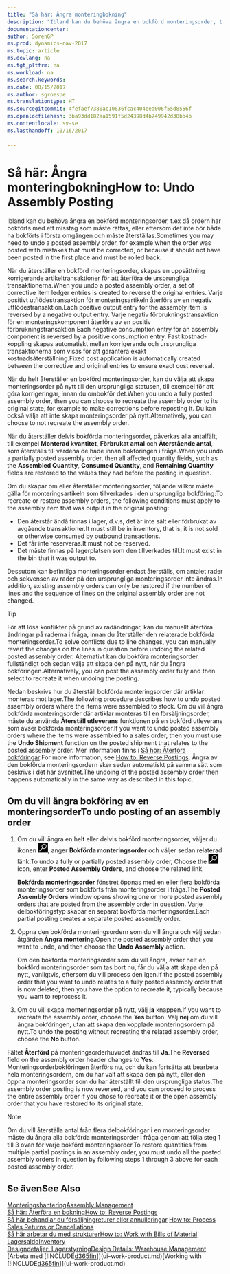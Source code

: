 ```yaml
---
title: "Så här: Ångra monteringbokning"
description: "Ibland kan du behöva ångra en bokförd monteringsorder, t.ex då ordern har bokförts med ett misstag som måste rättas, eller eftersom det inte bör både ha bokförts i första omgången och måste återställas."
documentationcenter: 
author: SorenGP
ms.prod: dynamics-nav-2017
ms.topic: article
ms.devlang: na
ms.tgt_pltfrm: na
ms.workload: na
ms.search.keywords: 
ms.date: 08/15/2017
ms.author: sgroespe
ms.translationtype: HT
ms.sourcegitcommit: 4fefaef7380ac10836fcac404eea006f55d8556f
ms.openlocfilehash: 3ba93dd182aa1591f5d24398d4b749942d38bb4b
ms.contentlocale: sv-se
ms.lasthandoff: 10/16/2017

---
```

# <a name="how-to-undo-assembly-posting"></a><span data-ttu-id="fc668-103">Så här: Ångra monteringbokning</span><span class="sxs-lookup"><span data-stu-id="fc668-103">How to: Undo Assembly Posting</span></span>
<span data-ttu-id="fc668-104">Ibland kan du behöva ångra en bokförd monteringsorder, t.ex då ordern har bokförts med ett misstag som måste rättas, eller eftersom det inte bör både ha bokförts i första omgången och måste återställas.</span><span class="sxs-lookup"><span data-stu-id="fc668-104">Sometimes you may need to undo a posted assembly order, for example when the order was posted with mistakes that must be corrected, or because it should not have been posted in the first place and must be rolled back.</span></span>

<span data-ttu-id="fc668-105">När du återställer en bokförd monteringsorder, skapas en uppsättning korrigerande artikeltransaktioner för att återföra de ursprungliga transaktionerna.</span><span class="sxs-lookup"><span data-stu-id="fc668-105">When you undo a posted assembly order, a set of corrective item ledger entries is created to reverse the original entries.</span></span> <span data-ttu-id="fc668-106">Varje positivt utflödestransaktion för monteringsartikeln återförs av en negativ utflödestransaktion.</span><span class="sxs-lookup"><span data-stu-id="fc668-106">Each positive output entry for the assembly item is reversed by a negative output entry.</span></span> <span data-ttu-id="fc668-107">Varje negativ förbrukningstransaktion för en monteringskomponent återförs av en positiv förbrukningstransaktion.</span><span class="sxs-lookup"><span data-stu-id="fc668-107">Each negative consumption entry for an assembly component is reversed by a positive consumption entry.</span></span> <span data-ttu-id="fc668-108">Fast kostnad-koppling skapas automatiskt mellan korrigerande och ursprungliga transaktionerna som visas för att garantera exakt kostnadsåterställning.</span><span class="sxs-lookup"><span data-stu-id="fc668-108">Fixed cost application is automatically created between the corrective and original entries to ensure exact cost reversal.</span></span>  

<span data-ttu-id="fc668-109">När du helt återställer en bokförd monteringsorder, kan du välja att skapa monteringsorder på nytt till den ursprungliga statusen, till exempel för att göra korrigeringar, innan du ombokför det.</span><span class="sxs-lookup"><span data-stu-id="fc668-109">When you undo a fully posted assembly order, then you can choose to recreate the assembly order to its original state, for example to make corrections before reposting it.</span></span> <span data-ttu-id="fc668-110">Du kan också välja att inte skapa monteringsorder på nytt.</span><span class="sxs-lookup"><span data-stu-id="fc668-110">Alternatively, you can choose to not recreate the assembly order.</span></span>  

<span data-ttu-id="fc668-111">När du återställer delvis bokförda monteringsorder, påverkas alla antalfält, till exempel **Monterad kvantitet**, **Förbrukat antal** och **Återstående antal**, som återställs till värdena de hade innan bokföringen i fråga.</span><span class="sxs-lookup"><span data-stu-id="fc668-111">When you undo a partially posted assembly order, then all affected quantity fields, such as the **Assembled Quantity**, **Consumed Quantity**, and **Remaining Quantity** fields are restored to the values they had before the posting in question.</span></span>  

<span data-ttu-id="fc668-112">Om du skapar om eller återställer monteringsorder, följande villkor måste gälla för monteringsartikeln som tillverkades i den ursprungliga bokföring:</span><span class="sxs-lookup"><span data-stu-id="fc668-112">To recreate or restore assembly orders, the following conditions must apply to the assembly item that was output in the original posting:</span></span>  

-   <span data-ttu-id="fc668-113">Den återstår ändå finnas i lager, d.v.s, det är inte sålt eller förbrukat av avgående transaktioner.</span><span class="sxs-lookup"><span data-stu-id="fc668-113">It must still be in inventory, that is, it is not sold or otherwise consumed by outbound transactions.</span></span>  
-   <span data-ttu-id="fc668-114">Det får inte reserveras.</span><span class="sxs-lookup"><span data-stu-id="fc668-114">It must not be reserved.</span></span>  
-   <span data-ttu-id="fc668-115">Det måste finnas på lagerplatsen som den tillverkades till.</span><span class="sxs-lookup"><span data-stu-id="fc668-115">It must exist in the bin that it was output to.</span></span>  

<span data-ttu-id="fc668-116">Dessutom kan befintliga monteringsorder endast återställs, om antalet rader och sekvensen av rader på den ursprungliga monteringsorder inte ändras.</span><span class="sxs-lookup"><span data-stu-id="fc668-116">In addition, existing assembly orders can only be restored if the number of lines and the sequence of lines on the original assembly order are not changed.</span></span>  

> [!TIP]  
>  <span data-ttu-id="fc668-117">För att lösa konflikter på grund av radändringar, kan du manuellt återföra ändringar på raderna i fråga, innan du återställer den relaterade bokförda monteringsorder.</span><span class="sxs-lookup"><span data-stu-id="fc668-117">To solve conflicts due to line changes, you can manually revert the changes on the lines in question before undoing the related posted assembly order.</span></span> <span data-ttu-id="fc668-118">Alternativt kan du bokföra monteringsorder fullständigt och sedan välja att skapa den på nytt, när du ångra bokföringen.</span><span class="sxs-lookup"><span data-stu-id="fc668-118">Alternatively, you can post the assembly order fully and then select to recreate it when undoing the posting.</span></span>  

<span data-ttu-id="fc668-119">Nedan beskrivs hur du återställ bokförda monteringsorder där artiklar monteras mot lager.</span><span class="sxs-lookup"><span data-stu-id="fc668-119">The following procedure describes how to undo posted assembly orders where the items were assembled to stock.</span></span> <span data-ttu-id="fc668-120">Om du vill ångra bokförda monteringsorder där artiklar monteras till en försäljningsorder, måste du använda **Återställ utleverans** funktionen på en bokförd utleverans som avser bokförda monteringsorder.</span><span class="sxs-lookup"><span data-stu-id="fc668-120">If you want to undo posted assembly orders where the items were assembled to a sales order, then you must use the **Undo Shipment** function on the posted shipment that relates to the posted assembly order.</span></span> <span data-ttu-id="fc668-121">Mer information finns i [Så hör: Återföra bokföringar](finance-how-reverse-journal-posting.md).</span><span class="sxs-lookup"><span data-stu-id="fc668-121">For more information, see [How to: Reverse Postings](finance-how-reverse-journal-posting.md).</span></span> <span data-ttu-id="fc668-122">Ångra av den bokförda monteringsordern sker sedan automatiskt på samma sätt som beskrivs i det här avsnittet.</span><span class="sxs-lookup"><span data-stu-id="fc668-122">The undoing of the posted assembly order then happens automatically in the same way as described in this topic.</span></span>  

## <a name="to-undo-posting-of-an-assembly-order"></a><span data-ttu-id="fc668-123">Om du vill ångra bokföring av en monteringsorder</span><span class="sxs-lookup"><span data-stu-id="fc668-123">To undo posting of an assembly order</span></span>  
1.  <span data-ttu-id="fc668-124">Om du vill ångra en helt eller delvis bokförd monteringsorder, väljer du ikonen ![Sök efter sidan eller rapporten](media/ui-search/search_small.png "ikonen Sök efter sidan eller rapporten"), anger **Bokförda monteringsorder** och väljer sedan relaterad länk.</span><span class="sxs-lookup"><span data-stu-id="fc668-124">To undo a fully or partially posted assembly order, Choose the ![Search for Page or Report](media/ui-search/search_small.png "Search for Page or Report icon") icon, enter **Posted Assembly Orders**, and choose the related link.</span></span>  

    <span data-ttu-id="fc668-125">**Bokförda monteringsorder** fönstret öppnas med en eller flera bokförda monteringsorder som bokförts från monteringsorder i fråga.</span><span class="sxs-lookup"><span data-stu-id="fc668-125">The **Posted Assembly Orders** window opens showing one or more posted assembly orders that are posted from the assembly order in question.</span></span> <span data-ttu-id="fc668-126">Varje delbokföringstyp skapar en separat bokförda monteringsorder.</span><span class="sxs-lookup"><span data-stu-id="fc668-126">Each partial posting creates a separate posted assembly order.</span></span>  
2.  <span data-ttu-id="fc668-127">Öppna den bokförda monteringsordern som du vill ångra och välj sedan åtgärden **Ångra montering**.</span><span class="sxs-lookup"><span data-stu-id="fc668-127">Open the posted assembly order that you want to undo, and then choose the **Undo Assembly** action.</span></span>  

    <span data-ttu-id="fc668-128">Om den bokförda monteringsorder som du vill ångra, avser helt en bokförd monteringsorder som tas bort nu, får du välja att skapa den på nytt, vanligtvis, eftersom du vill process den igen.</span><span class="sxs-lookup"><span data-stu-id="fc668-128">If the posted assembly order that you want to undo relates to a fully posted assembly order that is now deleted, then you have the option to recreate it, typically because you want to reprocess it.</span></span>  
3.  <span data-ttu-id="fc668-129">Om du vill skapa monteringsorder på nytt, välj **ja** knappen.</span><span class="sxs-lookup"><span data-stu-id="fc668-129">If you want to recreate the assembly order, choose the **Yes** button.</span></span> <span data-ttu-id="fc668-130">Välj **nej** om du vill ångra bokföringen, utan att skapa den kopplade monteringsordern på nytt.</span><span class="sxs-lookup"><span data-stu-id="fc668-130">To undo the posting without recreating the related assembly order, choose the **No** button.</span></span>  

<span data-ttu-id="fc668-131">Fältet **Återförd** på monteringsorderhuvudet ändras till **Ja**.</span><span class="sxs-lookup"><span data-stu-id="fc668-131">The **Reversed** field on the assembly order header changes to **Yes**.</span></span> <span data-ttu-id="fc668-132">Monteringsorderbokföringen återförs nu, och du kan fortsätta att bearbeta hela monteringsordern, om du har valt att skapa den på nytt, eller den öppna monteringsorder som du har återställt till den ursprungliga status.</span><span class="sxs-lookup"><span data-stu-id="fc668-132">The assembly order posting is now reversed, and you can proceed to process the entire assembly order if you chose to recreate it or the open assembly order that you have restored to its original state.</span></span>  

> [!NOTE]  
>  <span data-ttu-id="fc668-133">Om du vill återställa antal från flera delbokföringar i en monteringsorder måste du ångra alla bokförda monteringsorder i fråga genom att följa steg 1 till 3 ovan för varje bokförd monteringsorder.</span><span class="sxs-lookup"><span data-stu-id="fc668-133">To restore quantities from multiple partial postings in an assembly order, you must undo all the posted assembly orders in question by following steps 1 through 3 above for each posted assembly order.</span></span>  

## <a name="see-also"></a><span data-ttu-id="fc668-134">Se även</span><span class="sxs-lookup"><span data-stu-id="fc668-134">See Also</span></span>  
[<span data-ttu-id="fc668-135">Monteringshantering</span><span class="sxs-lookup"><span data-stu-id="fc668-135">Assembly Management</span></span>](assembly-assemble-items.md)  
[<span data-ttu-id="fc668-136">Så här: Återföra en bokning</span><span class="sxs-lookup"><span data-stu-id="fc668-136">How to: Reverse Postings</span></span>](finance-how-reverse-journal-posting.md)  
<span data-ttu-id="fc668-137">[Så här behandlar du försäljningreturer eller annulleringar](sales-how-process-sales-returns-cancellations.md)  </span><span class="sxs-lookup"><span data-stu-id="fc668-137">[How to: Process Sales Returns or Cancellations](sales-how-process-sales-returns-cancellations.md)  </span></span>  
[<span data-ttu-id="fc668-138">Så här arbetar du med strukturer</span><span class="sxs-lookup"><span data-stu-id="fc668-138">How to: Work with Bills of Material</span></span>](inventory-how-work-BOMs.md)  
[<span data-ttu-id="fc668-139">Lagersaldo</span><span class="sxs-lookup"><span data-stu-id="fc668-139">Inventory</span></span>](inventory-manage-inventory.md)  
[<span data-ttu-id="fc668-140">Designdetaljer: Lagerstyrning</span><span class="sxs-lookup"><span data-stu-id="fc668-140">Design Details: Warehouse Management</span></span>](design-details-warehouse-management.md)  
<span data-ttu-id="fc668-141">[Arbeta med [!INCLUDE[d365fin](includes/d365fin_md.md)]](ui-work-product.md)</span><span class="sxs-lookup"><span data-stu-id="fc668-141">[Working with [!INCLUDE[d365fin](includes/d365fin_md.md)]](ui-work-product.md)</span></span>

